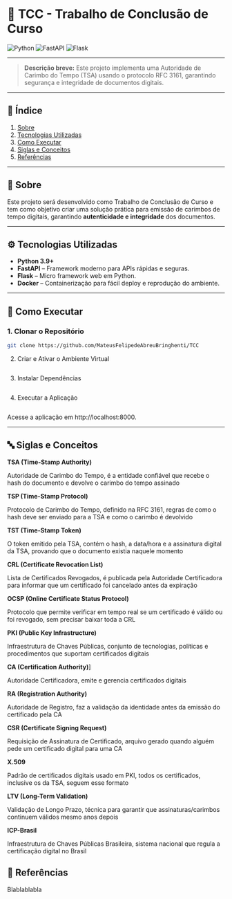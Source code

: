 # 🧾 TCC - Trabalho de Conclusão de Curso

![Python](https://img.shields.io/badge/python-3.9+-blue)
![FastAPI](https://img.shields.io/badge/FastAPI-Modern%20API-brightgreen)
![Flask](https://img.shields.io/badge/Flask-Web%20Framework-orange)

---

> **Descrição breve:** Este projeto implementa uma Autoridade de Carimbo do Tempo (TSA) usando o protocolo RFC 3161, garantindo segurança e integridade de documentos digitais.

---

## 📌 Índice

1. [Sobre](#sobre)
2. [Tecnologias Utilizadas](#tecnologias-utilizadas)
3. [Como Executar](#como-executar)
4. [Siglas e Conceitos](#siglas-e-conceitos)
5. [Referências](#referências)

---

## 📝 Sobre

Este projeto será desenvolvido como Trabalho de Conclusão de Curso e tem como objetivo criar uma solução prática para emissão de carimbos de tempo digitais, garantindo **autenticidade e integridade** dos documentos.

---

## ⚙️ Tecnologias Utilizadas

- **Python 3.9+**
- **FastAPI** – Framework moderno para APIs rápidas e seguras.
- **Flask** – Micro framework web em Python.
- **Docker** – Containerização para fácil deploy e reprodução do ambiente.

---

## 🚀 Como Executar

### 1. Clonar o Repositório

```bash
git clone https://github.com/MateusFelipedeAbreuBringhenti/TCC
```

2. Criar e Ativar o Ambiente Virtual
```bash

```
3. Instalar Dependências

```bash

```
4. Executar a Aplicação
```bash

```
Acesse a aplicação em http://localhost:8000.

---

## 🔤 Siglas e Conceitos

**TSA (Time-Stamp Authority)**

Autoridade de Carimbo do Tempo, é a entidade confiável que recebe o hash do documento e devolve o carimbo do tempo assinado

**TSP (Time-Stamp Protocol)**

Protocolo de Carimbo do Tempo, definido na RFC 3161, regras de como o hash deve ser enviado para a TSA e como o carimbo é devolvido

**TST (Time-Stamp Token)**

O token emitido pela TSA, contém o hash, a data/hora e a assinatura digital da TSA, provando que o documento existia naquele momento

**CRL (Certificate Revocation List)**

Lista de Certificados Revogados, é publicada pela Autoridade Certificadora para informar que um certificado foi cancelado antes da expiração

**OCSP (Online Certificate Status Protocol)**

Protocolo que permite verificar em tempo real se um certificado é válido ou foi revogado, sem precisar baixar toda a CRL

**PKI (Public Key Infrastructure)**

Infraestrutura de Chaves Públicas, conjunto de tecnologias, políticas e procedimentos que suportam certificados digitais

**CA (Certification Authority)**]

Autoridade Certificadora, emite e gerencia certificados digitais

**RA (Registration Authority)**

Autoridade de Registro, faz a validação da identidade antes da emissão do certificado pela CA

**CSR (Certificate Signing Request)**

Requisição de Assinatura de Certificado, arquivo gerado quando alguém pede um certificado digital para uma CA

**X.509**

Padrão de certificados digitais usado em PKI, todos os certificados, inclusive os da TSA, seguem esse formato

**LTV (Long-Term Validation)**

Validação de Longo Prazo, técnica para garantir que assinaturas/carimbos continuem válidos mesmo anos depois

**ICP-Brasil**

Infraestrutura de Chaves Públicas Brasileira, sistema nacional que regula a certificação digital no Brasil

## 📝 Referências

Blablablabla


